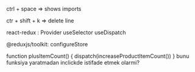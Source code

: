 ctrl + space => shows imports

ctr + shift + k => delete line

react-redux :
Provider 
useSelector
useDispatch

@reduxjs/toolkit:
configureStore

function plusItemCount() {
        dispatch(increaseProductItemCount())
    }
bunu funksiya yaratmadan inclickde istifade etmek olarmi?
